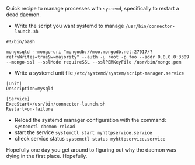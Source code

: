 Quick recipe to manage processes with `systemd`, specifically to restart a dead daemon.

- Write the script you want systemd to manage `/usr/bin/connector-launch.sh`
```
#!/bin/bash

mongosqld --mongo-uri "mongodb://moo.mongodb.net:27017/?retryWrites=true&w=majority" --auth -u root -p foo --addr 0.0.0.0:3309 --mongo-ssl --sslMode requireSSL --sslPEMKeyFile /usr/bin/mongo.pem
```

- Write a systemd unit file `/etc/systemd/system/script-manager.service`

```
[Unit]
Description=mysqld

[Service]
ExecStart=/usr/bin/connector-launch.sh
Restart=on-failure
```

- Reload the systemd manager configuration with the command: `systemctl daemon-reload`
- start the service `systemctl start myhttpservice.service`
- check service status `systemctl status myhttpservice.service`

Hopefully one day you get around to figuring out why the daemon was dying in the first place. Hopefully.
